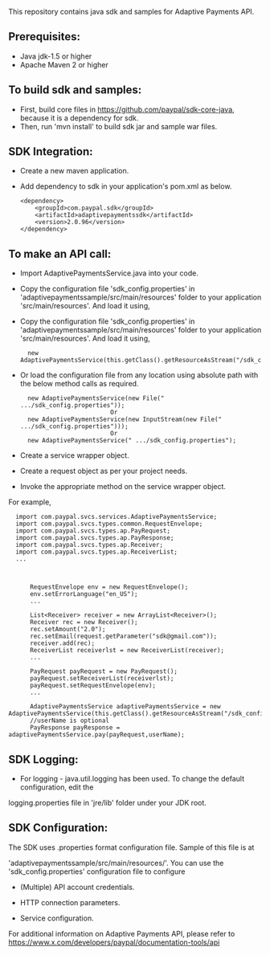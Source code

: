 This repository contains java sdk and samples for Adaptive Payments API.

Prerequisites:
---------------
*	Java jdk-1.5 or higher
*	Apache Maven 2 or higher

To build sdk and samples:
--------------------------
*	First, build core files in https://github.com/paypal/sdk-core-java, because it is a dependency for sdk.
*	Then, run 'mvn install' to build sdk jar and sample war files.

SDK Integration:
----------------
*	Create a new maven application.

*	Add dependency to sdk in your application's pom.xml as below.
		
		<dependency>
			<groupId>com.paypal.sdk</groupId>
			<artifactId>adaptivepaymentssdk</artifactId>
			<version>2.0.96</version>
		</dependency>
		
To make an API call:
--------------------			
*	Import AdaptivePaymentsService.java into your code.
		
*	Copy the configuration file 'sdk_config.properties' in 'adaptivepaymentssample/src/main/resources' folder to your application 'src/main/resources'. And load it using,  
*	Copy the configuration file 'sdk_config.properties' in 'adaptivepaymentssample/src/main/resources' folder to your application 'src/main/resources'. And load it using,  
		  
		  new AdaptivePaymentsService(this.getClass().getResourceAsStream("/sdk_config.properties"));
	
*	Or load the configuration file from any location using absolute path with the below method calls as required.

          new AdaptivePaymentsService(new File(" .../sdk_config.properties"));
                                 Or
		  new AdaptivePaymentsService(new InputStream(new File(" .../sdk_config.properties")));
                                 Or
          new AdaptivePaymentsService(" .../sdk_config.properties");
  
*	Create a service wrapper object.

*	Create a request object as per your project needs. 

*	Invoke the appropriate method on the service wrapper object.

For example,

          
	  import com.paypal.svcs.services.AdaptivePaymentsService;
	  import com.paypal.svcs.types.common.RequestEnvelope;
	  import com.paypal.svcs.types.ap.PayRequest;
      import com.paypal.svcs.types.ap.PayResponse;
	  import com.paypal.svcs.types.ap.Receiver;
      import com.paypal.svcs.types.ap.ReceiverList;
	  ...
	  
          
          
          RequestEnvelope env = new RequestEnvelope();
	      env.setErrorLanguage("en_US");
          ...
          
          List<Receiver> receiver = new ArrayList<Receiver>();
		  Receiver rec = new Receiver();
		  rec.setAmount("2.0");
		  rec.setEmail(request.getParameter("sdk@gmail.com"));
		  receiver.add(rec);
		  ReceiverList receiverlst = new ReceiverList(receiver);
	      ...
	  
	      PayRequest payRequest = new PayRequest();
	      payRequest.setReceiverList(receiverlst);
	      payRequest.setRequestEnvelope(env);
          ...

          AdaptivePaymentsService adaptivePaymentsService = new AdaptivePaymentsService(this.getClass().getResourceAsStream("/sdk_config.properties"));
		  //userName is optional
	      PayResponse payResponse = adaptivePaymentsService.pay(payRequest,userName);
		  

SDK Logging:
------------
*	For logging - java.util.logging has been used. To change the default configuration, edit the
 
logging.properties file in 'jre/lib' folder under your JDK root.		  

		  
SDK Configuration:
------------------
The SDK uses .properties format configuration file. Sample of this file is at 
 
'adaptivepaymentssample/src/main/resources/'. You can use the 'sdk_config.properties' configuration file to configure

*	(Multiple) API account credentials.

*	HTTP connection parameters.

*	Service configuration.


For additional information on Adaptive Payments API, please refer to https://www.x.com/developers/paypal/documentation-tools/api





